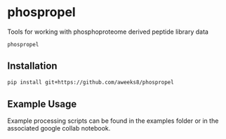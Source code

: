 # phospropel

Tools for working with phosphoproteome derived peptide library data

`phospropel` 

## Installation


```bash
pip install git+https://github.com/aweeks8/phospropel
```

## Example Usage

Example processing scripts can be found in the examples folder or in the associated google collab notebook.
